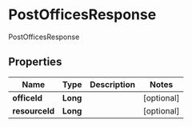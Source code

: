 

# PostOfficesResponse

PostOfficesResponse

## Properties

| Name | Type | Description | Notes |
|------------ | ------------- | ------------- | -------------|
|**officeId** | **Long** |  |  [optional] |
|**resourceId** | **Long** |  |  [optional] |




